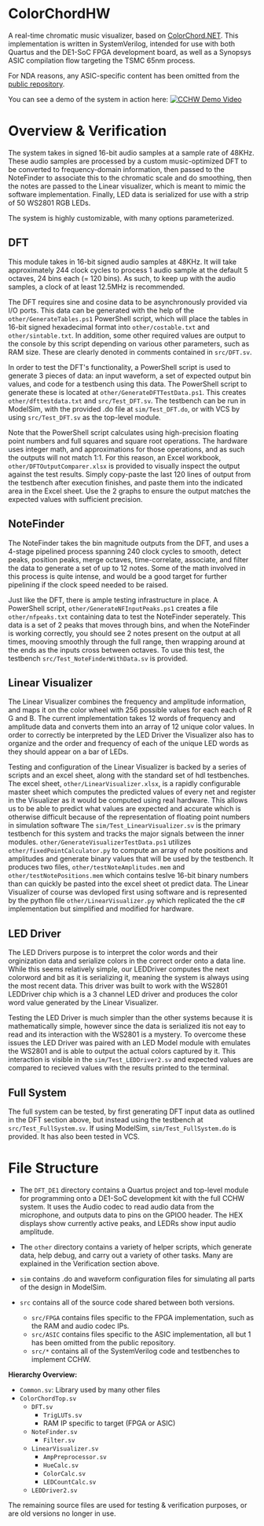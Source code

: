 # ColorChordHW
A real-time chromatic music visualizer, based on [ColorChord.NET](https://www.colorchord.net). This implementation is written in SystemVerilog, intended for use with both Quartus and the DE1-SoC FPGA development board, as well as a Synopsys ASIC compilation flow targeting the TSMC 65nm process.

For NDA reasons, any ASIC-specific content has been omitted from the [public repository](https://github.com/CaiB/CCHW).

You can see a demo of the system in action here:
[![CCHW Demo Video](https://i.ytimg.com/vi_webp/yif7L6G9M1Y/maxresdefault.webp)](https://www.youtube.com/watch?v=yif7L6G9M1Y)

# Overview & Verification
The system takes in signed 16-bit audio samples at a sample rate of 48KHz. These audio samples are processed by a custom music-optimized DFT to be converted to frequency-domain information, then passed to the NoteFinder to associate this to the chromatic scale and do smoothing, then the notes are passed to the Linear visualizer, which is meant to mimic the software implementation. Finally, LED data is serialized for use with a strip of 50 WS2801 RGB LEDs.

The system is highly customizable, with many options parameterized.

## DFT
This module takes in 16-bit signed audio samples at 48KHz. It will take approximately 244 clock cycles to process 1 audio sample at the default 5 octaves, 24 bins each (= 120 bins). As such, to keep up with the audio samples, a clock of at least 12.5MHz is recommended.

The DFT requires sine and cosine data to be asynchronously provided via I/O ports. This data can be generated with the help of the `other/GenerateTables.ps1` PowerShell script, which will place the tables in 16-bit signed hexadecimal format into `other/costable.txt` and `other/sintable.txt`. In addition, some other required values are output to the console by this script depending on various other parameters, such as RAM size. These are clearly denoted in comments contained in `src/DFT.sv`.

In order to test the DFT's functionality, a PowerShell script is used to generate 3 pieces of data: an input waveform, a set of expected output bin values, and code for a testbench using this data. The PowerShell script to generate these is located at `other/GenerateDFTTestData.ps1`. This creates `other/dfttestdata.txt` and `src/Test_DFT.sv`. The testbench can be run in ModelSim, with the provided .do file at `sim/Test_DFT.do`, or with VCS by using `src/Test_DFT.sv` as the top-level module.

Note that the PowerShell script calculates using high-precision floating point numbers and full squares and square root operations. The hardware uses integer math, and approximations for those operations, and as such the outputs will not match 1:1. For this reason, an Excel workbook, `other/DFTOutputComparer.xlsx` is provided to visually inspect the output against the test results. Simply copy-paste the last 120 lines of output from the testbench after execution finishes, and paste them into the indicated area in the Excel sheet. Use the 2 graphs to ensure the output matches the expected values with sufficient precision.

## NoteFinder
The NoteFinder takes the bin magnitude outputs from the DFT, and uses a 4-stage pipelined process spanning 240 clock cycles to smooth, detect peaks, position peaks, merge octaves, time-correlate, associate, and filter the data to generate a set of up to 12 notes. Some of the math involved in this process is quite intense, and would be a good target for further pipelining if the clock speed needed to be raised.

Just like the DFT, there is ample testing infrastructure in place. A PowerShell script, `other/GenerateNFInputPeaks.ps1` creates a file `other/nfpeaks.txt` containing data to test the NoteFinder seperately. This data is a set of 2 peaks that moves through bins, and when the NoteFinder is working correctly, you should see 2 notes present on the output at all times, mooving smoothly through the full range, then wrapping around at the ends as the inputs cross between octaves. To use this test, the testbench `src/Test_NoteFinderWithData.sv` is provided.

## Linear Visualizer
The Linear Visualizer combines the frequency and amplitude information, and maps it on the color wheel with 256 possible values for each each of R G and B. The current implementation takes 12 
words of frequency and amplitude data and converts them into an array of 12 unique color values. In order to correctly be interpreted by the LED Driver the Visualizer also has to organize and
the order and frequency of each of the unique LED words as they should appear on a bar of LEDs.

Testing and configuration of the Linear Visualizer is backed by a series of scripts and an excel sheet, along with the standard set of hdl testbenches. The excel sheet, 
`other/LinearVisualizer.xlsx`, is a rapidly configurable master sheet which computes the predicted values of every net and register in the Visualizer as it would be computed using real hardware. This allows us to be able to predict what values are expected and accurate which is otherwise difficult because of the representation of floating point numbers in simulation software The `sim/Test_LinearVisualizer.sv` is the primary testbench for this system and tracks the major signals between the inner modules. `other/GenerateVisualizerTestData.ps1` utilizes  
`other/fixedPointCalculator.py` to compute an array of note positions and amplitudes and generate binary values that will be used by the testbench. It produces two files, 
`other/testNoteAmplitudes.mem` and `other/testNotePositions.mem` which contains teslve 16-bit binary numbers than can quickly be pasted into the excel sheet ot predict data. The Linear Visualizer of course was devloped first using software and is represented by the python file `other/LinearVisualizer.py` which replicated the the c# implementation but simplified and modified for hardware.

## LED Driver
The LED Drivers purpose is to interpret the color words and their orginization data and serialize colors in the correct order onto a data line. While this seems relatively simple, our LEDDriver
computes the next colorword and bit as it is serializing it, meaning the system is always using the most recent data. This driver was built to work with the WS2801 LEDDriver chip which is a
3 channel LED driver and produces the color word value generated by the Linear Visualizer.

Testing the LED Driver is much simpler than the other systems because it is mathematically simple, however since the data is serialized itis not eay to read and its interaction with the WS2801
is a mystery. To overcome these issues the LED Driver was paired with an LED Model module with emulates the WS2801 and is able to output the actual colors captured by it. This interaction
is visible in the `sim/Test_LEDDriver2.sv` and expected values are compared to recieved values with the results printed to the terminal.

## Full System
The full system can be tested, by first generating DFT input data as outlined in the DFT section above, but instead using the testbench at `src/Test_FullSystem.sv`. If using ModelSim, `sim/Test_FullSystem.do` is provided. It has also been tested in VCS.

# File Structure
- The `DFT_DE1` directory contains a Quartus project and top-level module for programming onto a DE1-SoC development kit with the full CCHW system. It uses the Audio codec to read audio data from the microphone, and outputs data to pins on the GPIO0 header. The HEX displays show currently active peaks, and LEDRs show input audio amplitude.

- The `other` directory contains a variety of helper scripts, which generate data, help debug, and carry out a variety of other tasks. Many are explained in the Verification section above.

- `sim` contains .do and waveform configuration files for simulating all parts of the design in ModelSim.

- `src` contains all of the source code shared between both versions.
    - `src/FPGA` contains files specific to the FPGA implementation, such as the RAM and audio codec IPs.
    - `src/ASIC` contains files specific to the ASIC implementation, all but 1 has been omitted from the public repository.
    - `src/*` contains all of the SystemVerilog code and testbenches to implement CCHW.

**Hierarchy Overview:**
- `Common.sv`: Library used by many other files
- `ColorChordTop.sv`
    - `DFT.sv`
        - `TrigLUTs.sv`
        - RAM IP specific to target (FPGA or ASIC)
    - `NoteFinder.sv`
        - `Filter.sv`
    - `LinearVisualizer.sv`
        - `AmpPreprocessor.sv`
        - `HueCalc.sv`
        - `ColorCalc.sv`
        - `LEDCountCalc.sv`
    - `LEDDriver2.sv`

The remaining source files are used for testing & verification purposes, or are old versions no longer in use.